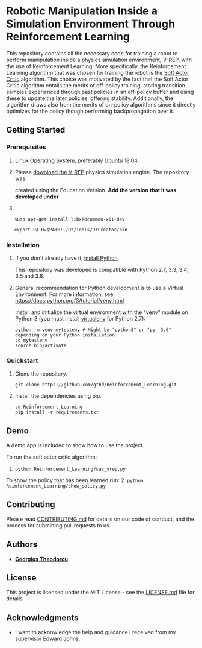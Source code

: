 # Robotic Manipulation Inside a Simulation Environment Through Reinforcement Learning

This repository contains all the necessary code for training a robot to perform manipulation inside a physics simulation environment, V-REP, with the use of Reinforcement Learning. More specifically, the Reinforcement Learning algorithm that was chosen for training the robot is the [Soft Actor Critic](https://arxiv.org/pdf/1801.01290.pdf) algorithm. This choice was motivated by the fact that the Soft Actor Critic algorithm entails the merits of off-policy training, storing transition samples experienced through past policies in an off-policy buffer and using these to update the later policies, offering stability. Additionally, the algorithm draws also from the merits of on-policy algorithms since it directly optimizes for the policy though performing backpropagation over it.



## Getting Started

### Prerequisites

1. Linux Operating System, preferably Ubuntu 18.04.

2. Please [download the V-REP](https://coppeliarobotics.com/downloads) physics simulation engine. The repository was

   created using the Education Version. **Add the version that it was developed under**

3.
```
   sudo apt-get install libxkbcommon-x11-dev

   export PATH=$PATH:~/Qt/Tools/QtCreator/bin
```

### Installation

1.  If you don't already have it, [install Python](https://www.python.org/downloads/).

    This repository was developed is compatible with Python 2.7, 3.3, 3.4, 3.5 and 3.6.

2.  General recommendation for Python development is to use a Virtual Environment.
    For more information, see https://docs.python.org/3/tutorial/venv.html

    Install and initialize the virtual environment with the "venv" module on Python 3 (you must install [virtualenv](https://pypi.python.org/pypi/virtualenv) for Python 2.7):

    ```
    python -m venv mytestenv # Might be "python3" or "py -3.6" depending on your Python installation
    cd mytestenv
    source bin/activate      
    ```

### Quickstart

1.  Clone the repository.

    ```
    git clone https://github.com/gthd/Reinforcement_Learning.git
    ```

2.  Install the dependencies using pip.

    ```
    cd Reinforcement_Learning
    pip install -r requirements.txt
    ```

## Demo

A demo app is included to show how to use the project.

To run the soft actor critic algorithm:

1. `python Reinforcement_Learning/sac_vrep.py`

To show the policy that has been learned run:
2. `python Reinforcement_Learning/show_policy.py`

## Contributing

Please read [CONTRIBUTING.md](Contributing.md) for details on our code of conduct, and the process for submitting pull requests to us.

## Authors

* [**Georgios Theodorou**](https://github.com/gthd)

## License

This project is licensed under the MIT License - see the [LICENSE.md](LICENSE.md) file for details

## Acknowledgments

* I want to acknowledge the help and guidance I received from my supervisor [Edward Johns](https://www.imperial.ac.uk/people/e.johns).
